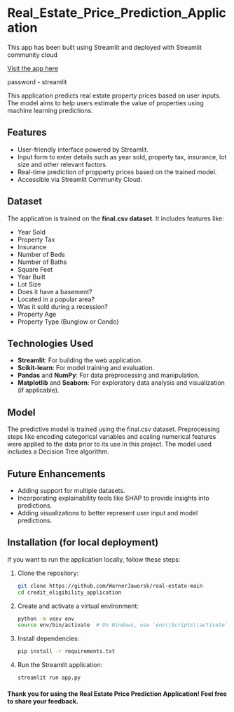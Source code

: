 # Real_Estate_Price_Prediction_Application

This app has been built using Streamlit and deployed with Streamlit community cloud

[Visit the app here](https://real-estate-main-mfyipwbx9jrs3glpueumcu.streamlit.app/)

password - streamlit

This application predicts real estate property prices based on user inputs. The model aims to help users estimate the value of properties using machine learning predictions.

## Features

- User-friendly interface powered by Streamlit.
- Input form to enter details such as year sold, property tax, insurance, lot size and other relevant factors.
- Real-time prediction of propperty prices based on the trained model.
- Accessible via Streamlit Community Cloud.

## Dataset

The application is trained on the **final.csv dataset**. It includes features like:

- Year Sold
- Property Tax
- Insurance
- Number of Beds
- Number of Baths
- Square Feet
- Year Built
- Lot Size
- Does it have a basement?
- Located in a popular area?
- Was it sold during a recession?
- Property Age
- Property Type (Bunglow or Condo)

## Technologies Used

- **Streamlit**: For building the web application.
- **Scikit-learn**: For model training and evaluation.
- **Pandas** and **NumPy**: For data preprocessing and manipulation.
- **Matplotlib** and **Seaborn**: For exploratory data analysis and visualization (if applicable).

## Model

The predictive model is trained using the final.csv dataset. Preprocessing steps like encoding categorical variables and scaling numerical features were applied to the data prior to its use in this project. The model used includes a Decision Tree algorithm.

## Future Enhancements

- Adding support for multiple datasets.
- Incorporating explainability tools like SHAP to provide insights into predictions.
- Adding visualizations to better represent user input and model predictions.

## Installation (for local deployment)

If you want to run the application locally, follow these steps:

1. Clone the repository:

   ```bash
   git clone https://github.com/WarnerJaworsk/real-estate-main
   cd credit_eligibility_application

   ```

2. Create and activate a virtual environment:

   ```bash
   python -m venv env
   source env/bin/activate  # On Windows, use `env\\Scripts\\activate`

   ```

3. Install dependencies:

   ```bash
   pip install -r requirements.txt

   ```

4. Run the Streamlit application:
   ```bash
   streamlit run app.py
   ```

#### Thank you for using the Real Estate Price Prediction Application! Feel free to share your feedback.
